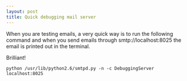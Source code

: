 ```yaml
---
layout: post
title: Quick debugging mail server
---
```


When you are testing emails, a very quick way is to run the following command and when you send emails through smtp://localhost:8025 the email is printed out in the terminal.

Brilliant!

    python /usr/lib/python2.6/smtpd.py -n -c DebuggingServer localhost:8025

